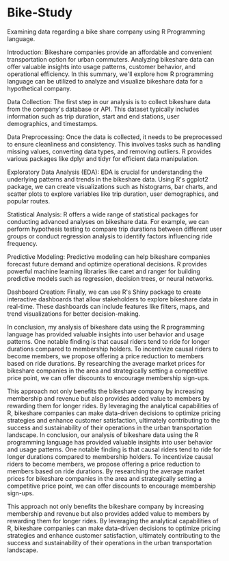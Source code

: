 # Bike-Study
Examining data regarding a bike share company using R Programming language.

Introduction:
Bikeshare companies provide an affordable and convenient transportation option for urban commuters. Analyzing bikeshare data can offer valuable insights into usage patterns, customer behavior, and operational efficiency. In this summary, we'll explore how R programming language can be utilized to analyze and visualize bikeshare data for a hypothetical company.

Data Collection:
The first step in our analysis is to collect bikeshare data from the company's database or API. This dataset typically includes information such as trip duration, start and end stations, user demographics, and timestamps.

Data Preprocessing:
Once the data is collected, it needs to be preprocessed to ensure cleanliness and consistency. This involves tasks such as handling missing values, converting data types, and removing outliers. R provides various packages like dplyr and tidyr for efficient data manipulation.

Exploratory Data Analysis (EDA):
EDA is crucial for understanding the underlying patterns and trends in the bikeshare data. Using R's ggplot2 package, we can create visualizations such as histograms, bar charts, and scatter plots to explore variables like trip duration, user demographics, and popular routes.

Statistical Analysis:
R offers a wide range of statistical packages for conducting advanced analyses on bikeshare data. For example, we can perform hypothesis testing to compare trip durations between different user groups or conduct regression analysis to identify factors influencing ride frequency.

Predictive Modeling:
Predictive modeling can help bikeshare companies forecast future demand and optimize operational decisions. R provides powerful machine learning libraries like caret and ranger for building predictive models such as regression, decision trees, or neural networks.

Dashboard Creation:
Finally, we can use R's Shiny package to create interactive dashboards that allow stakeholders to explore bikeshare data in real-time. These dashboards can include features like filters, maps, and trend visualizations for better decision-making.

In conclusion, my analysis of bikeshare data using the R programming language has provided valuable insights into user behavior and usage patterns. One notable finding is that causal riders tend to ride for longer durations compared to membership holders. To incentivize causal riders to become members, we propose offering a price reduction to members based on ride durations. By researching the average market prices for bikeshare companies in the area and strategically setting a competitive price point, we can offer discounts to encourage membership sign-ups.

This approach not only benefits the bikeshare company by increasing membership and revenue but also provides added value to members by rewarding them for longer rides. By leveraging the analytical capabilities of R, bikeshare companies can make data-driven decisions to optimize pricing strategies and enhance customer satisfaction, ultimately contributing to the success and sustainability of their operations in the urban transportation landscape.
In conclusion, our analysis of bikeshare data using the R programming language has provided valuable insights into user behavior and usage patterns. One notable finding is that causal riders tend to ride for longer durations compared to membership holders. To incentivize causal riders to become members, we propose offering a price reduction to members based on ride durations. By researching the average market prices for bikeshare companies in the area and strategically setting a competitive price point, we can offer discounts to encourage membership sign-ups.

This approach not only benefits the bikeshare company by increasing membership and revenue but also provides added value to members by rewarding them for longer rides. By leveraging the analytical capabilities of R, bikeshare companies can make data-driven decisions to optimize pricing strategies and enhance customer satisfaction, ultimately contributing to the success and sustainability of their operations in the urban transportation landscape.




